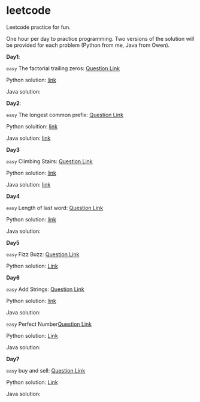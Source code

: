 # leetcode

Leetcode practice for fun.

One hour per day to practice programming. Two versions of the solution will be provided for each problem (Python from me, Java from Owen).

**Day1**:

`easy` The factorial trailing zeros: [Question Link](https://leetcode.com/problems/factorial-trailing-zeroes/)

Python solution: [link](Python/D1-easy172.py)

Java solution:


**Day2**:

`easy` The longest common prefix: [Question Link](https://leetcode.com/problems/longest-common-prefix/)

Python soluition: [link](Python/D2-easy14.py)

Java solution: [link](Java/LongestCommonPrefix.java)

**Day3**

`easy` 	Climbing Stairs: [Question Link](https://leetcode.com/problems/climbing-stairs/)

Python solution: [link](Python/D3-easy70.py)

Java solution: [link]()


**Day4**

`easy` Length of last word: [Question Link](https://leetcode.com/problems/length-of-last-word/)

Python solution: [link](Python/D4-easy58.py)

Java solution:

**Day5**

`easy` Fizz Buzz: [Question Link](https://leetcode.com/problems/fizz-buzz/)

Python solution: [Link](Python/D5-easy412.py)

**Day6**

`easy`  Add Strings: [Question Link](https://leetcode.com/problems/add-strings/)

Python solution: [link](Python/D6-easy415.py)

Java solution:

`easy` Perfect Number[Question Link](https://leetcode.com/problems/perfect-number/)

Python solution: [Link](Python/D6-easy507.py)

Java solution:

**Day7**

`easy` buy and sell: [Question Link](https://leetcode.com/problems/best-time-to-buy-and-sell-stock/)

Python solution: [Link](Python/D7-easy121.py)

Java solution: